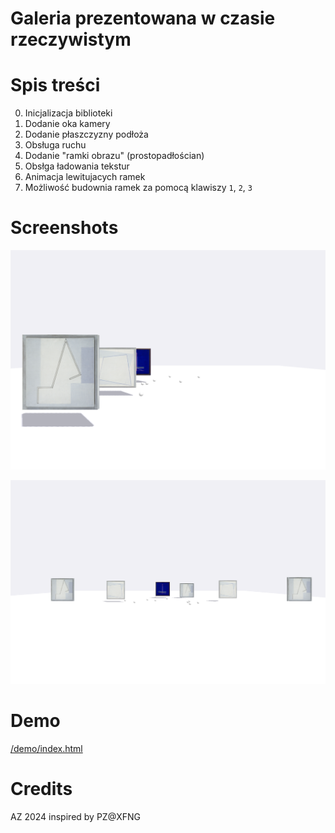 Galeria prezentowana w czasie rzeczywistym
=

Spis treści
==

0. Inicjalizacja biblioteki
1. Dodanie oka kamery
2. Dodanie płaszczyzny podłoża
3. Obsługa ruchu
4. Dodanie "ramki obrazu" (prostopadłościan)
5. Obsłga ładowania tekstur
6. Animacja lewitujacych ramek
7. Możliwość budownia ramek za pomocą klawiszy `1`, `2`, `3`

Screenshots
==

![Zrzut ekranu 1](./screenshot.png)

![Zrzut ekranu 2](./screenshot2.png)

Demo
==

[/demo/index.html](demo)

Credits
==

AZ 2024
inspired by PZ@XFNG
